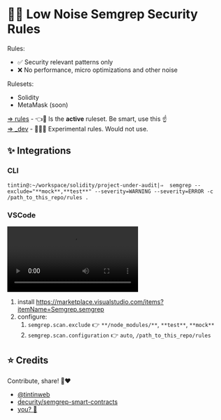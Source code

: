 # 🥷✨ Low Noise Semgrep Security Rules

Rules:
- ✅ Security relevant patterns only
- ❌ No performance, micro optimizations and other noise

Rulesets:
- Solidity
- MetaMask (soon)

[⇒ rules](./rules) - 👈🚀 Is the **active** ruleset. Be smart, use this ☝️<br>
[⇒ _dev](./_dev) - 🧑‍🔬💥 Experimental rules. Would not use.


## ✨ Integrations

### CLI

```shell
tintin@:~/workspace/solidity/project-under-audit|⇒  semgrep --exclude="**mock**,**test**" --severity=WARNING --severity=ERROR -c /path_to_this_repo/rules .  
```

### VSCode

<video src="https://github.com/returntocorp/semgrep-vscode/assets/626337/b08d17b6-3fb7-46fe-93ec-09f9257d58a3" controls="controls">
</video>

1. install https://marketplace.visualstudio.com/items?itemName=Semgrep.semgrep
2. configure:
   1. `semgrep.scan.exclude` 👉 `**/node_modules/**`, `**test**`, `**mock**`
   2. `semgrep.scan.configuration` 👉 `auto`, `/path_to_this_repo/rules`


## ⭐ Credits

Contribute, share! 🤗❤️

- [@tintinweb](https://github.com/tintinweb)
- [decurity/semgrep-smart-contracts](https://github.com/Decurity/semgrep-smart-contracts)
- [you? 🥹](https://github.com/tintinweb)
